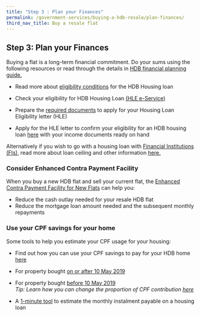```yaml
---
title: "Step 3 : Plan your Finances"
permalink: /government-services/buying-a-hdb-resale/plan-finances/
third_nav_title: Buy a resale flat
---
```


## Step 3: Plan your Finances

Buying a flat is a long-term financial commitment. 
Do your sums using the following resources or read through the details in <a href="https://www.hdb.gov.sg/cs/infoweb/residential/financing-a-flat-purchase/step-by-step-guide-to-financial-planning" target="_blank">HDB financial planning guide.</a>


- Read more about <a href="https://hdb.gov.sg/cs/infoweb/residential/financing-a-flat-purchase/housing-loan-from-hdb/eligibility-conditions" target="_blank">eligibility conditions</a> for the HDB Housing loan

- Check your eligibility for HDB Housing Loan <a href="https://services2.hdb.gov.sg/webapp/BP13EligCheck/BP13SHome?strSystem=CHECK" target="_blank">(HLE e-Service)</a>

- Prepare the <a href="https://hdb.gov.sg/cs/infoweb/residential/financing-a-flat-purchase/housing-loan-from-hdb/income-guidelines-and-other-documents" target="_blank">required documents</a> to apply for your Housing Loan Eligibility letter (HLE)

- Apply for the HLE letter to confirm your eligibility for an HDB housing loan <a href="https://services2.hdb.gov.sg/webapp/BP27AWHLEApplication/BP27SHome" target="_blank">here</a> with your income documents ready on hand

Alternatively if you wish to go with a housing loan with <a href="https://eservices.mas.gov.sg/fid" target="_blank">Financial Institutions (FIs)</a>, read more about loan ceiling and other information <a href="https://hdb.gov.sg/cs/infoweb/residential/financing-a-flat-purchase/housing-loan-from-banks" target="_blank">here.</a>


### Consider Enhanced Contra Payment Facility

When you buy a new HDB flat and sell your current flat, the <a href="https://www.hdb.gov.sg/cs/infoweb/residential/buying-a-flat/resale/schemes-and-grants/enhanced-contra-facility" target="_blank">Enhanced Contra Payment Facility for New Flats</a> can help you:

- Reduce the cash outlay needed for your resale HDB flat
- Reduce the mortgage loan amount needed and the subsequent monthly repayments


### Use your CPF savings for your home

Some tools to help you estimate your CPF usage for your housing:

- Find out how you can use your CPF savings to pay for your HDB home <a href="https://www.cpf.gov.sg/Members/Schemes/schemes/housing/public-housing-scheme" target="_blank">here</a>

- For property bought <a href="https://www.cpf.gov.sg/eSvc/Web/Schemes/CpfHousingUsage/Input1" target="_blank">on or after 10 May 2019</a>

- For property bought <a href="https://www.cpf.gov.sg/eSvc/Web/Schemes/CpfHousingWithdrawalLimits/CpfHousingWithdrawalLimits" target="_blank">before 10 May 2019</a><br>
*Tip: Learn how you can change the proportion of CPF contribution <a href="https://www.cpf.gov.sg/members/FAQ/schemes/housing/housing-scheme/FAQDetails?category=housing&group=Housing+Scheme&ajfaqid=2185620&folderid=11415" target="_blank">here</a>*

- A <a href="https://www.cpf.gov.sg/eSvc/Web/Schemes/MonthlyInstallment/MonthlyInstallmentCalculate" target="_blank">1-minute tool</a> to estimate the monthly instalment payable on a housing loan

